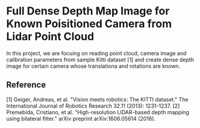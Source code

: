 # Full Dense Depth Map Image for Known Poisitioned Camera from Lidar Point Cloud

In this project, we are focuing on reading point cloud, camera image and calibration parameters from sample Kitti dataset [1] and create dense depth image for certain camera whose translationa and rotations are known.


## Reference
[1] Geiger, Andreas, et al. "Vision meets robotics: The KITTI dataset." The International Journal of Robotics Research 32.11 (2013): 1231-1237.
[2] Premebida, Cristiano, et al. "High-resolution LIDAR-based depth mapping using bilateral filter." arXiv preprint arXiv:1606.05614 (2016).
